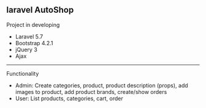 <h2>laravel AutoShop</h2>
<p>Project in developing</p>
<ul>
    <li>Laravel 5.7</li>
    <li>Bootstrap 4.2.1</li>
    <li>jQuery 3</li>
    <li>Ajax</li>
</ul>
<hr>
Functionality
<ul>
    <li>Admin: Create categories, product, product description (props), add images to product, add product brands, create/show orders</li>
    <li>User: List products, categories, cart, order</li>
</ul>